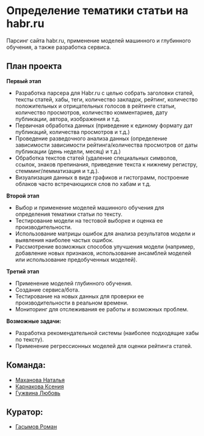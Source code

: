 # Определение тематики статьи на habr.ru
Парсинг сайта habr.ru, применение моделей машинного и глубинного обучения, а также разработка сервиса.
## План проекта

**Первый этап**
 - Разработка парсера для Habr.ru с целью собрать заголовки статей, тексты статей, хабы, теги, количество закладок, рейтинг,
   количество положительных и отрицательных голосов в рейтинге статьи, количество просмотров, количество комментариев, дату публикации, автора, изображения и т.д.
 - Первичная обработка данных (приведение к единому формату дат публикаций, количества просмотров и т.д.)
 - Проведение разведочного анализа данных (определение зависимости зависимости рейтинга/количества просмотров от даты публикации (день недели, месяц) и т.д.)
 - Обработка текстов статей (удаление специальных символов, ссылок, знаков препинания, приведение текста к нижнему регистру, стемминг/лемматизация и т.д.). 
 - Визуализация данных в виде графиков и гистограмм, построение облаков часто встречающихся слов по хабам и т.д.

**Второй этап**
 - Выбор и применение моделей машинного обучения для определения тематики статьи по тексту.
 - Тестирование модели на тестовой выборке и оценка ее производительности.
 - Использование матрицы ошибок для анализа результатов модели и выявления наиболее частых ошибок.
 - Рассмотрение возможных способов улучшения модели (например, добавление новых признаков, использование ансамблей моделей или использование предобученных моделей).

**Третий этап**
- Применение моделей глубинного обучения.
- Создание сервиса/бота.
- Тестирование на новых данных для проверки ее производительности в реальном времени.
- Мониторинг для отслеживания ее работы и возможных проблем.

**Возможные задачи:**
 - Разработка рекомендательной системы (наиболее подходящие хабы по тексту).
 - Применение регрессионных моделей для оценки рейтинга статей.
## Команда:
- [Маханова Наталья](https://github.com/NatashaMakhanova)
- [Карнакова Ксения](https://github.com/xenahkar)
- [Гужвина Любовь](https://github.com/LyubovGuzhvina)
## Куратор:
- [Гасымов Роман](https://github.com/roman646)

